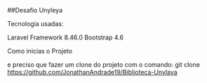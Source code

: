 ##Desafio Unyleya

Tecnologia usadas:

Laravel Framework 8.46.0
Bootstrap 4.6

Como inicias o Projeto

e preciso que fazer um clone do projeto com o comando: git clone https://github.com/JonathanAndrade19/Biblioteca-Unylaya
